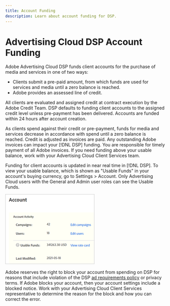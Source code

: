 ```yaml
---
title: Account Funding
description: Learn about account funding for DSP.
---
```

# Advertising Cloud DSP Account Funding

Adobe Advertising Cloud DSP funds client accounts for the purchase of media and services in one of two ways:

* Clients submit a pre-paid amount, from which funds are used for services and media until a zero balance is reached.
* Adobe provides an assessed line of credit.

All clients are evaluated and assigned credit at contract execution by the Adobe Credit Team. DSP defaults to funding client accounts to the assigned credit level unless pre-payment has been delivered. Accounts are funded within 24 hours after account creation.

As clients spend against their credit or pre-payment, funds for media and services decrease in accordance with spend until a zero balance is reached. Credit is adjusted as invoices are paid. Any outstanding Adobe invoices can impact your [!DNL DSP] funding. You are responsible for timely payment of all Adobe invoices. If you need funding above your usable balance, work with your Advertising Cloud Client Services team.

Funding for client accounts is updated in near real time in [!DNL DSP]. To view your usable balance, which is shown as "Usable Funds" in your account's buying currency, go to Settings > Account. Only Advertising Cloud users with the General and Admin user roles can see the Usable Funds.

![Usable Funds for an account](/help/dsp/assets/account-usable-funds.png)

Adobe reserves the right to block your account from spending on DSP for reasons that include violation of the DSP [ad requirements policy](/help/policies/ad-requirements-policy.md) or privacy terms. If Adobe blocks your account, then your account settings include a blocked notice. Work with your Advertising Cloud Client Services representative to determine the reason for the block and how you can correct the error.
